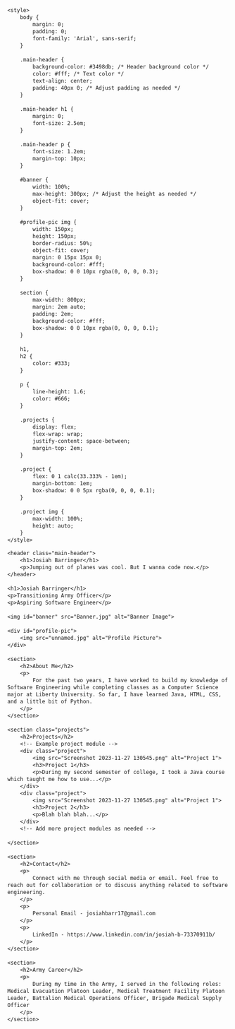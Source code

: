 <!DOCTYPE html>
<html lang="en">

<head>
    <meta charset="UTF-8">
    <meta name="viewport" content="width=device-width, initial-scale=1.0">
    <link rel="stylesheet" href="styles.css">
    <title>Josiah Barringer</title>

    <style>
        body {
            margin: 0;
            padding: 0;
            font-family: 'Arial', sans-serif;
        }

        .main-header {
            background-color: #3498db; /* Header background color */
            color: #fff; /* Text color */
            text-align: center;
            padding: 40px 0; /* Adjust padding as needed */
        }

        .main-header h1 {
            margin: 0;
            font-size: 2.5em;
        }

        .main-header p {
            font-size: 1.2em;
            margin-top: 10px;
        }

        #banner {
            width: 100%;
            max-height: 300px; /* Adjust the height as needed */
            object-fit: cover;
        }

        #profile-pic img {
            width: 150px;
            height: 150px;
            border-radius: 50%;
            object-fit: cover;
            margin: 0 15px 15px 0;
            background-color: #fff;
            box-shadow: 0 0 10px rgba(0, 0, 0, 0.3);
        }

        section {
            max-width: 800px;
            margin: 2em auto;
            padding: 2em;
            background-color: #fff;
            box-shadow: 0 0 10px rgba(0, 0, 0, 0.1);
        }

        h1,
        h2 {
            color: #333;
        }

        p {
            line-height: 1.6;
            color: #666;
        }

        .projects {
            display: flex;
            flex-wrap: wrap;
            justify-content: space-between;
            margin-top: 2em;
        }

        .project {
            flex: 0 1 calc(33.333% - 1em);
            margin-bottom: 1em;
            box-shadow: 0 0 5px rgba(0, 0, 0, 0.1);
        }

        .project img {
            max-width: 100%;
            height: auto;
        }
    </style>

</head>

<body>

    <header class="main-header">
        <h1>Josiah Barringer</h1>
        <p>Jumping out of planes was cool. But I wanna code now.</p>
    </header>

    <h1>Josiah Barringer</h1>
    <p>Transitioning Army Officer</p>
    <p>Aspiring Software Engineer</p>

    <img id="banner" src="Banner.jpg" alt="Banner Image">

    <div id="profile-pic">
        <img src="unnamed.jpg" alt="Profile Picture">
    </div>

    <section>
        <h2>About Me</h2>
        <p>
            For the past two years, I have worked to build my knowledge of Software Engineering while completing classes as a Computer Science major at Liberty University. So far, I have learned Java, HTML, CSS, and a little bit of Python.
        </p>
    </section>

    <section class="projects">
        <h2>Projects</h2>
        <!-- Example project module -->
        <div class="project">
            <img src="Screenshot 2023-11-27 130545.png" alt="Project 1">
            <h3>Project 1</h3>
            <p>During my second semester of college, I took a Java course which taught me how to use...</p>
        </div>
        <div class="project">
            <img src="Screenshot 2023-11-27 130545.png" alt="Project 1">
            <h3>Project 2</h3>
            <p>Blah blah blah...</p>
        </div>
        <!-- Add more project modules as needed -->

    </section>

    <section>
        <h2>Contact</h2>
        <p>
            Connect with me through social media or email. Feel free to reach out for collaboration or to discuss anything related to software engineering.
        </p>
        <p>
            Personal Email - josiahbarr17@gmail.com
        </p>
        <p>
            LinkedIn - https://www.linkedin.com/in/josiah-b-73370911b/
        </p>
    </section>

    <section>
        <h2>Army Career</h2>
        <p>
            During my time in the Army, I served in the following roles: Medical Evacuation Platoon Leader, Medical Treatment Facility Platoon Leader, Battalion Medical Operations Officer, Brigade Medical Supply Officer
        </p>
    </section>

</body>

</html>
